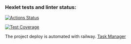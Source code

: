 ### Hexlet tests and linter status:
[![Actions Status](https://github.com/RZenBridges/python-project-52/workflows/hexlet-check/badge.svg)](https://github.com/RZenBridges/python-project-52/actions)

[![Test Coverage](https://api.codeclimate.com/v1/badges/534fe70793360e78dc39/test_coverage)](https://codeclimate.com/github/RZenBridges/python-project-52/test_coverage)

The project deploy is automated with railway.
[Task Manager](https://python-project-52-production-bc05.up.railway.app/)
